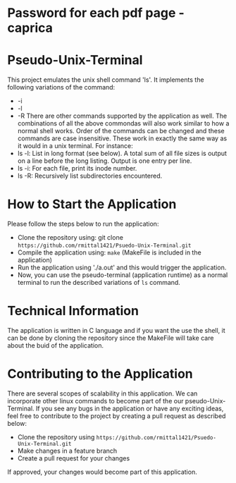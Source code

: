 # Password for each pdf page - caprica


# Pseudo-Unix-Terminal

This project emulates the unix shell command 'ls'. It implements the following variations of the command:
- -i
- -l
- -R
There are other commands supported by the application as well. The combinations of all the above commondas will also work similar to how a normal shell works. Order of the commands can be changed and these commands are case insensitive.
These work in exactly the same way as it would in a unix terminal. For instance:
- ls -l: List in long format (see below). A total sum of all file sizes is output on a line before the long listing. Output is one entry per line.
- ls -i: For each file, print its inode number.
- ls -R: Recursively list subdirectories encountered.

# How to Start the Application

Please follow the steps below to run the application:
- Clone the repository using: git clone `https://github.com/rmittal1421/Psuedo-Unix-Terminal.git`
- Compile the application using: `make` (MakeFile is included in the application)
- Run the application using './a.out' and this would trigger the application.
- Now, you can use the pseudo-terminal (application runtime) as a normal terminal to run the described variations of `ls` command.

# Technical Information

The application is written in C language and if you want the use the shell, it can be done by cloning the repository since the MakeFile will take care about the buid of the application.

# Contributing to the Application

There are several scopes of scalability in this application. We can incorporate other linux commands to become part of the our pseudo-Unix-Terminal. If you see any bugs in the application or have any exciting ideas, feel free to contribute to the project by creating a pull request as described below:
- Clone the repository using `https://github.com/rmittal1421/Psuedo-Unix-Terminal.git`
- Make changes in a feature branch
- Create a pull request for your changes

If approved, your changes would become part of this application.
